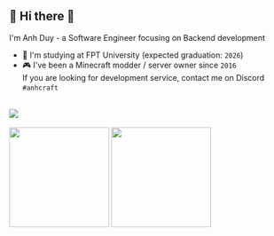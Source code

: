 ## :cherry_blossom: Hi there 👋

I'm Anh Duy - a Software Engineer focusing on Backend development
- 🌱 I'm studying at FPT University (expected graduation: `2026`)
- :video_game: I've been a Minecraft modder / server owner since `2016`\
  If you are looking for development service, contact me on Discord `#anhcraft`

<br>
<div align="left">
  <a href="https://www.linkedin.com/in/anhcraft/"><img src="https://img.shields.io/badge/LinkedIn-0077B5?style=for-the-badge&logo=linkedin&logoColor=white"/></a>
</div>
<br>

<div align="left">
  <img height="180em" src="https://github-readme-stats.vercel.app/api?username=anhcraft&count_private=true&show_icons=true&theme=material-palenight&" />
  <img height="180em" src="https://github-readme-stats.vercel.app/api/top-langs/?username=anhcraft&theme=material-palenight&layout=compact&langs_count=6" />
</div>
